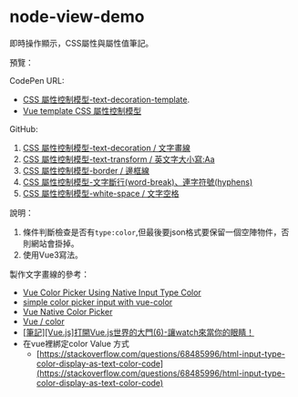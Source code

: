 # node-view-demo
即時操作顯示，CSS屬性與屬性值筆記。

預覽：

CodePen URL: 
  - [CSS 屬性控制模型-text-decoration-template](https://codepen.io/april808/pen/VwEwqzv).
  - [Vue template CSS 屬性控制模型](https://codepen.io/april808/full/PoyoQgL)

GitHub: 

1. [CSS 屬性控制模型-text-decoration / 文字畫線](./demo/text-decoration/dist/index.html)
1. [CSS 屬性控制模型-text-transform / 英文字大小寫:Aa](./demo/text-transform/dist/index.html)
1. [CSS 屬性控制模型-border / 邊框線](./demo/border/dist/index.html)
1. [CSS 屬性控制模型-文字斷行(word-break)、連字符號(hyphens)](./demo/word-break/dist/index.html)
1. [CSS 屬性控制模型-white-space / 文字空格](./demo/white-space/dist/index.html)


說明：

1. 條件判斷檢查是否有`type:color`,但最後要json格式要保留一個空陣物件，否則網站會掛掉。 
1. 使用Vue3寫法。

 
製作文字畫線的參考：
- [Vue Color Picker Using Native Input Type Color](https://morioh.com/p/8594cd5d27c7)
- [simple color picker input with vue-color](https://codepen.io/brownsugar/pen/NaGPKy)
- [Vue Native Color Picker](https://dcustodio.github.io/vue-native-color-picker/)
- [Vue / color](https://vuejsexamples.com/tag/color/)
- [[筆記][Vue.js]打開Vue.js世界的大門(6)-讓watch來當你的眼睛！](https://ithelp.ithome.com.tw/articles/10198961)
- 在vue裡綁定color Value 方式
	- [https://stackoverflow.com/questions/68485996/html-input-type-color-display-as-text-color-code](https://stackoverflow.com/questions/68485996/html-input-type-color-display-as-text-color-code)